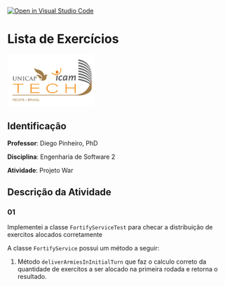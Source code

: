 [![Open in Visual Studio Code](https://classroom.github.com/assets/open-in-vscode-718a45dd9cf7e7f842a935f5ebbe5719a5e09af4491e668f4dbf3b35d5cca122.svg)](https://classroom.github.com/online_ide?assignment_repo_id=11586913&assignment_repo_type=AssignmentRepo)
# Lista de Exercícios
<img src="assets/images/Unicap_Icam_Tech-01.png" alt="drawing" width="200"/>

## Identificação
**Professor**: Diego Pinheiro, PhD

**Disciplina**: Engenharia de Software 2

**Atividade**: Projeto War

## Descrição da Atividade
### 01
Implementei a classe `FortifyServiceTest` para checar a distribuição de exercitos alocados corretamente

A classe `FortifyService` possui um método a seguir:
1. Método `deliverArmiesInInitialTurn` que faz o calculo correto da quantidade de exercitos a ser alocado na primeira rodada e retorna o resultado.

